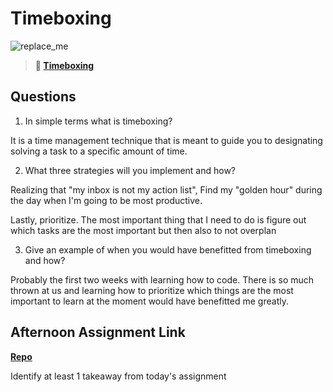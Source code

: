 # Timeboxing

![replace_me](https://codeworks.blob.core.windows.net/public/assets/img/illustrations/placeholder.svg)
> **📖 [Timeboxing](https://codeworksacademy.com/fs-student-guide/resources/wk5/03-Timeboxing)**

## Questions

1. In simple terms what is timeboxing?

It is a time management technique that is meant to guide you to designating solving a task to a specific amount of time.

2. What three strategies will you implement and how?

Realizing that "my inbox is not my action list", Find my "golden hour" during the day when I'm going to be most productive. 

Lastly, prioritize. The most important thing that I need to do is figure out which tasks are the most important but then also to not overplan 

3. Give an example of when you would have benefitted from timeboxing and how? 

Probably the first two weeks with learning how to code. There is so much thrown at us and learning how to prioritize which things are the most important to learn at the moment would have benefitted me greatly.

## Afternoon Assignment Link

**[Repo](https://github.com/IsaiahLeiva/mar-2-ac)**

Identify at least 1 takeaway from today's assignment
